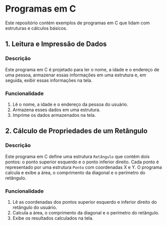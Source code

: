# Programas em C

Este repositório contém exemplos de programas em C que lidam com estruturas e cálculos básicos.

## 1. Leitura e Impressão de Dados

### Descrição

Este programa em C é projetado para ler o nome, a idade e o endereço de uma pessoa, armazenar essas informações em uma estrutura e, em seguida, exibir essas informações na tela.


### Funcionalidade

1. Lê o nome, a idade e o endereço da pessoa do usuário.
2. Armazena esses dados em uma estrutura.
3. Imprime os dados armazenados na tela.

## 2. Cálculo de Propriedades de um Retângulo

### Descrição

Este programa em C define uma estrutura `Retângulo` que contém dois pontos: o ponto superior esquerdo e o ponto inferior direito. Cada ponto é representado por uma estrutura `Ponto` com coordenadas X e Y. O programa calcula e exibe a área, o comprimento da diagonal e o perímetro do retângulo.


### Funcionalidade

1. Lê as coordenadas dos pontos superior esquerdo e inferior direito do retângulo do usuário.
2. Calcula a área, o comprimento da diagonal e o perímetro do retângulo.
3. Exibe os resultados calculados na tela.


